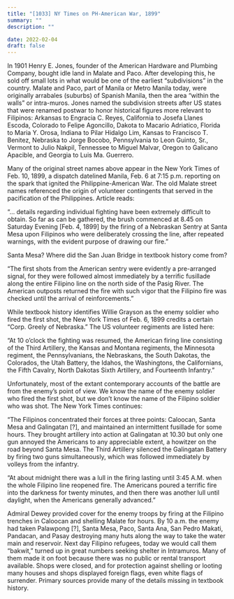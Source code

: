 ```yaml
---
title: "[1033] NY Times on PH-American War, 1899"
summary: ""
description: ""

date: 2022-02-04
draft: false
---
```


In 1901 Henry E. Jones, founder of the American Hardware and Plumbing Company, bought idle land in Malate and Paco. After developing this, he sold off small lots in what would be one of the earliest “subdivisions” in the country. Malate and Paco, part of Manila or Metro Manila today, were originally arrabales (suburbs) of Spanish Manila, then the area “within the walls” or intra-muros. Jones named the subdivision streets after US states that were renamed postwar to honor historical figures more relevant to Filipinos: Arkansas to Engracia C. Reyes, California to Josefa Llanes Escoda, Colorado to Felipe Agoncillo, Dakota to Macario Adriatico, Florida to Maria Y. Orosa, Indiana to Pilar Hidalgo Lim, Kansas to Francisco T. Benitez, Nebraska to Jorge Bocobo, Pennsylvania to Leon Guinto, Sr., Vermont to Julio Nakpil, Tennessee to Miguel Malvar, Oregon to Galicano Apacible, and Georgia to Luis Ma. Guerrero.

Many of the original street names above appear in the New York Times of Feb. 10, 1899, a dispatch datelined Manila, Feb. 6 at 7:15 p.m. reporting on the spark that ignited the Philippine-American War. The old Malate street names referenced the origin of volunteer contingents that served in the pacification of the Philippines. Article reads:

“… details regarding individual fighting have been extremely difficult to obtain. So far as can be gathered, the brush commenced at 8.45 on Saturday Evening [Feb. 4, 1899] by the firing of a Nebraskan Sentry at Santa Mesa upon Filipinos who were deliberately crossing the line, after repeated warnings, with the evident purpose of drawing our fire.”

Santa Mesa? Where did the San Juan Bridge in textbook history come from?

“The first shots from the American sentry were evidently a pre-arranged signal, for they were followed almost immediately by a terrific fusillade along the entire Filipino line on the north side of the Pasig River. The American outposts returned the fire with such vigor that the Filipino fire was checked until the arrival of reinforcements.”

While textbook history identifies Willie Grayson as the enemy soldier who fired the first shot, the New York Times of Feb. 6, 1899 credits a certain “Corp. Greely of Nebraska.” The US volunteer regiments are listed here:

“At 10 o’clock the fighting was resumed, the American firing line consisting of the Third Artillery, the Kansas and Montana regiments, the Minnesota regiment, the Pennsylvanians, the Nebraskans, the South Dakotas, the Colorados, the Utah Battery, the Idahos, the Washingtons, the Californians, the Fifth Cavalry, North Dakotas Sixth Artillery, and Fourteenth Infantry.”

Unfortunately, most of the extant contemporary accounts of the battle are from the enemy’s point of view. We know the name of the enemy soldier who fired the first shot, but we don’t know the name of the Filipino soldier who was shot. The New York Times continues:

“The Filipinos concentrated their forces at three points: Caloocan, Santa Mesa and Galingatan [?], and maintained an intermittent fusillade for some hours. They brought artillery into action at Galingatan at 10.30 but only one gun annoyed the Americans to any appreciable extent, a howitzer on the road beyond Santa Mesa. The Third Artillery silenced the Galingatan Battery by firing two guns simultaneously, which was followed immediately by volleys from the infantry.

“At about midnight there was a lull in the firing lasting until 3:45 A.M. when the whole Filipino line reopened fire. The Americans poured a terrific fire into the darkness for twenty minutes, and then there was another lull until daylight, when the Americans generally advanced.”

Admiral Dewey provided cover for the enemy troops by firing at the Filipino trenches in Caloocan and shelling Malate for hours. By 10 a.m. the enemy had taken Palawpong [?], Santa Mesa, Paco, Santa Ana, San Pedro Makati, Pandacan, and Pasay destroying many huts along the way to take the water main and reservoir. Next day Filipino refugees, today we would call them “bakwit,” turned up in great numbers seeking shelter in Intramuros. Many of them made it on foot because there was no public or rental transport available. Shops were closed, and for protection against shelling or looting many houses and shops displayed foreign flags, even white flags of surrender. Primary sources provide many of the details missing in textbook history.
